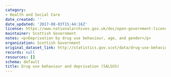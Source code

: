 ```yaml
---
category:
- Health and Social Care
date_created: ''
date_updated: '2017-08-03T15:44:16Z'
license: https://www.nationalarchives.gov.uk/doc/open-government-licence/version/3/
maintainer: Scottish Government
notes: <p>Deprivation by drug use behaviour, age, and gender</p>
organization: Scottish Government
original_dataset_link: http://statistics.gov.scot/data/drug-use-behaviour-and-deprivation-salsus
records: null
resources: []
schema: default
title: Drug use behaviour and deprivation (SALSUS)
---
```

